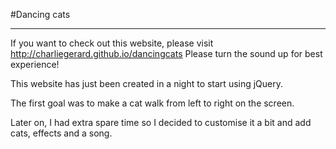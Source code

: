 #Dancing cats

---

If you want to check out this website, please visit http://charliegerard.github.io/dancingcats
Please turn the sound up for best experience!


This website has just been created in a night to start using jQuery.

The first goal was to make a cat walk from left to right on the screen.

Later on, I had extra spare time so I decided to customise it a bit and add cats, effects and a song.




